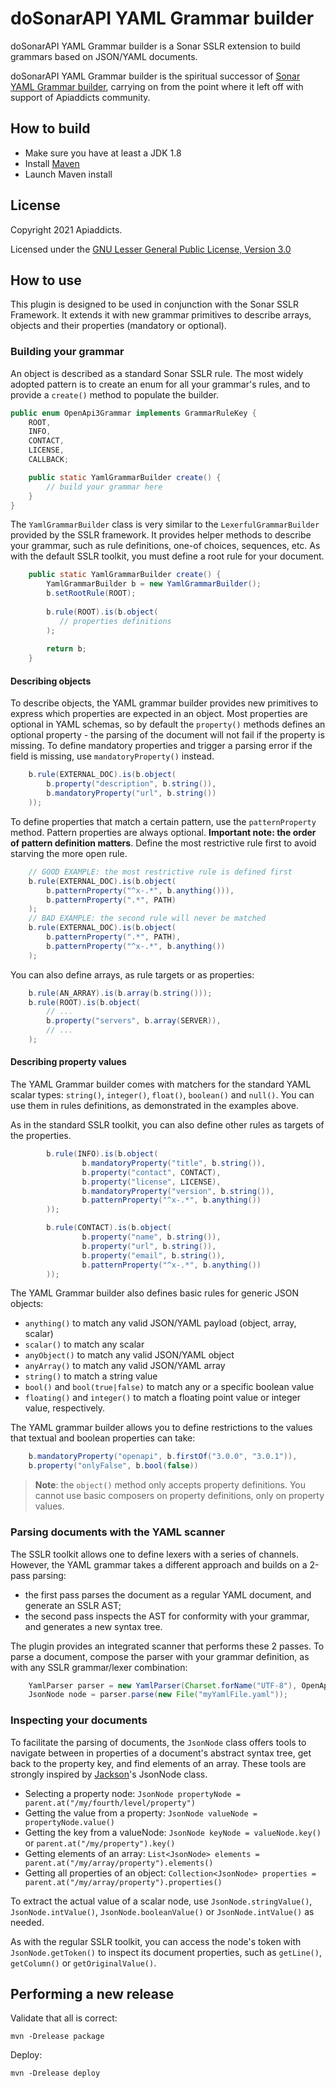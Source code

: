 # doSonarAPI YAML Grammar builder

doSonarAPI YAML Grammar builder is a Sonar SSLR extension to build grammars based on JSON/YAML documents. 

doSonarAPI YAML Grammar builder is the spiritual successor of [Sonar YAML Grammar builder](https://github.com/societe-generale/sslr-yaml-parser), carrying on from the point where it left off with support of Apiaddicts community.

## How to build

* Make sure you have at least a JDK 1.8
* Install [Maven]()
* Launch Maven install

## License

Copyright 2021 Apiaddicts.

Licensed under the [GNU Lesser General Public License, Version 3.0](http://www.gnu.org/licenses/lgpl.txt)

## How to use

This plugin is designed to be used in conjunction with the Sonar SSLR Framework. It extends it with new grammar primitives
to describe arrays, objects and their properties (mandatory or optional).

### Building your grammar

An object is described as a standard Sonar SSLR rule. The most widely adopted pattern is to create an enum for all your
grammar's rules, and to provide a `create()` method to populate the builder.

```java
public enum OpenApi3Grammar implements GrammarRuleKey {
    ROOT,
    INFO,
    CONTACT,
    LICENSE,
    CALLBACK;

    public static YamlGrammarBuilder create() {
        // build your grammar here
    }
}
```

The `YamlGrammarBuilder` class is very similar to the `LexerfulGrammarBuilder` provided by the SSLR framework. It
provides helper methods to describe your grammar, such as rule definitions, one-of choices, sequences, etc. As with the
default SSLR toolkit, you must define a root rule for your document.

```java
    public static YamlGrammarBuilder create() {
        YamlGrammarBuilder b = new YamlGrammarBuilder();
        b.setRootRule(ROOT);
    
        b.rule(ROOT).is(b.object(
           // properties definitions
        );
        
        return b;
    }
```

#### Describing objects

To describe objects, the YAML grammar builder provides new primitives to express which properties are expected in an
object. Most properties are optional in YAML schemas, so by default the `property()` methods defines an optional
property - the parsing of the document will not fail if the property is missing. To define mandatory properties and
trigger a parsing error if the field is missing, use `mandatoryProperty()` instead.

```java
    b.rule(EXTERNAL_DOC).is(b.object(
        b.property("description", b.string()),
        b.mandatoryProperty("url", b.string())
    ));
```

To define properties that match a certain pattern, use the `patternProperty` method. Pattern properties are always optional.
**Important note: the order of pattern definition matters**. Define the most restrictive rule first to avoid starving
the more open rule.

```java
    // GOOD EXAMPLE: the most restrictive rule is defined first
    b.rule(EXTERNAL_DOC).is(b.object(
        b.patternProperty("^x-.*", b.anything())),
        b.patternProperty(".*", PATH)
    );
    // BAD EXAMPLE: the second rule will never be matched
    b.rule(EXTERNAL_DOC).is(b.object(
        b.patternProperty(".*", PATH),
        b.patternProperty("^x-.*", b.anything())
    );
```

You can also define arrays, as rule targets or as properties:
```java
    b.rule(AN_ARRAY).is(b.array(b.string()));
    b.rule(ROOT).is(b.object(
        // ...
        b.property("servers", b.array(SERVER)),
        // ...
    );
```

#### Describing property values

The YAML Grammar builder comes with matchers for the standard YAML scalar types: `string()`, `integer()`,
`float()`, `boolean()` and `null()`. You can use them in rules definitions, as demonstrated
in the examples above.

As in the standard SSLR toolkit, you can also define other rules as targets of the properties.

```java
        b.rule(INFO).is(b.object(
                b.mandatoryProperty("title", b.string()),
                b.property("contact", CONTACT),
                b.property("license", LICENSE),
                b.mandatoryProperty("version", b.string()),
                b.patternProperty("^x-.*", b.anything())
        ));

        b.rule(CONTACT).is(b.object(
                b.property("name", b.string()),
                b.property("url", b.string()),
                b.property("email", b.string()),
                b.patternProperty("^x-.*", b.anything())
        ));
```

The YAML Grammar builder also defines basic rules for generic JSON objects:
* `anything()` to match any valid JSON/YAML payload (object, array, scalar)
* `scalar()` to match any scalar
* `anyObject()` to match any valid JSON/YAML object
* `anyArray()` to match any valid JSON/YAML array
* `string()` to match a string value
* `bool()` and `bool(true|false)` to match any or a specific boolean value
* `floating()` and `integer()` to match a floating point value or integer value, respectively.

The YAML grammar builder allows you to define restrictions to the values that textual and boolean properties can take:

```java
    b.mandatoryProperty("openapi", b.firstOf("3.0.0", "3.0.1")),
    b.property("onlyFalse", b.bool(false))
```

> **Note**: the `object()` method only accepts property definitions. You cannot use basic composers on property definitions,
> only on property values.

### Parsing documents with the YAML scanner

The SSLR toolkit allows one to define lexers with a series of channels. However, the YAML grammar takes a different
approach and builds on a 2-pass parsing:
* the first pass parses the document as a regular YAML document, and generate an SSLR AST;
* the second pass inspects the AST for conformity with your grammar, and generates a new syntax tree.

The plugin provides an integrated scanner that performs these 2 passes.
To parse a document, compose the parser with your grammar definition, as with any SSLR grammar/lexer combination:

```java
    YamlParser parser = new YamlParser(Charset.forName("UTF-8"), OpenApi3Grammar.create());
    JsonNode node = parser.parse(new File("myYamlFile.yaml"));
```

### Inspecting your documents

To facilitate the parsing of documents, the `JsonNode` class offers tools to navigate between in properties of a document's
abstract syntax tree, get back to the property key, and find elements of an array. These tools are strongly inspired by
[Jackson]()'s JsonNode class.

* Selecting a property node: `JsonNode propertyNode = parent.at("/my/fourth/level/property")`
* Getting the value from a property: `JsonNode valueNode = propertyNode.value()`
* Getting the key from a valueNode: `JsonNode keyNode = valueNode.key()` or `parent.at("/my/property").key()`
* Getting elements of an array: `List<JsonNode> elements = parent.at("/my/array/property").elements()`
* Getting all properties of an object: `Collection<JsonNode> properties = parent.at("/my/array/property").properties()`

To extract the actual value of a scalar node, use `JsonNode.stringValue()`, `JsonNode.intValue()`, `JsonNode.booleanValue()`
or `JsonNode.intValue()` as needed.

As with the regular SSLR toolkit, you can access the node's token with `JsonNode.getToken()` to inspect its document
properties, such as `getLine()`, `getColumn()` or `getOriginalValue()`.

## Performing a new release

Validate that all is correct:

`mvn -Drelease package`

Deploy:

`mvn -Drelease deploy`
